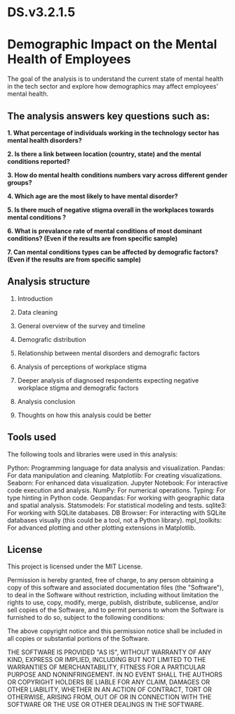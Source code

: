 # DS.v3.2.1.5

# **Demographic Impact on the Mental Health of Employees**

The goal of the analysis is to understand the current state of mental health in the tech sector and explore how demographics may affect employees' mental health.

## The analysis answers key questions such as:

**1. What percentage of individuals working in the technology sector has mental health disorders?**

**2. Is there a link between location (country, state) and the mental conditions reported?**

**3. How do mental health conditions numbers vary across different gender groups?**

**4. Which age are the most likely to have mental disorder?**

**5. Is there much of negative stigma overall in the workplaces towards mental conditions ?**

**6. What is prevalance rate of mental conditions of most dominant conditions? (Even if the results are from specific sample)**

**7. Can mental conditions types can be affected by demografic factors? (Even if the results are from specific sample)**

## Analysis structure 

1. Introduction

2. Data cleaning

3. General overview of the survey and timeline

4. Demografic distribution

5. Relationship between mental disorders and demografic factors

6. Analysis of perceptions of workplace stigma

7. Deeper analysis of diagnosed respondents expecting negative workplace stigma and demografic factors

8. Analysis conclusion

9. Thoughts on how this analysis could be better

## Tools used

The following tools and libraries were used in this analysis:

 Python: Programming language for data analysis and visualization.
 Pandas: For data manipulation and cleaning.
 Matplotlib: For creating visualizations.
 Seaborn: For enhanced data visualization.
 Jupyter Notebook: For interactive code execution and analysis.
 NumPy: For numerical operations.
 Typing: For type hinting in Python code.
 Geopandas: For working with geographic data and spatial analysis.
 Statsmodels: For statistical modeling and tests.
 sqlite3: For working with SQLite databases.
 DB Browser: For interacting with SQLite databases visually (this could be a tool, not a Python library).
 mpl_toolkits: For advanced plotting and other plotting extensions in Matplotlib.


## License

This project is licensed under the MIT License.

Permission is hereby granted, free of charge, to any person obtaining a copy of this software and associated documentation files (the "Software"), to deal in the Software without restriction, including without limitation the rights to use, copy, modify, merge, publish, distribute, sublicense, and/or sell copies of the Software, and to permit persons to whom the Software is furnished to do so, subject to the following conditions:

The above copyright notice and this permission notice shall be included in all copies or substantial portions of the Software.

THE SOFTWARE IS PROVIDED "AS IS", WITHOUT WARRANTY OF ANY KIND, EXPRESS OR IMPLIED, INCLUDING BUT NOT LIMITED TO THE WARRANTIES OF MERCHANTABILITY, FITNESS FOR A PARTICULAR PURPOSE AND NONINFRINGEMENT. IN NO EVENT SHALL THE AUTHORS OR COPYRIGHT HOLDERS BE LIABLE FOR ANY CLAIM, DAMAGES OR OTHER LIABILITY, WHETHER IN AN ACTION OF CONTRACT, TORT OR OTHERWISE, ARISING FROM, OUT OF OR IN CONNECTION WITH THE SOFTWARE OR THE USE OR OTHER DEALINGS IN THE SOFTWARE.
